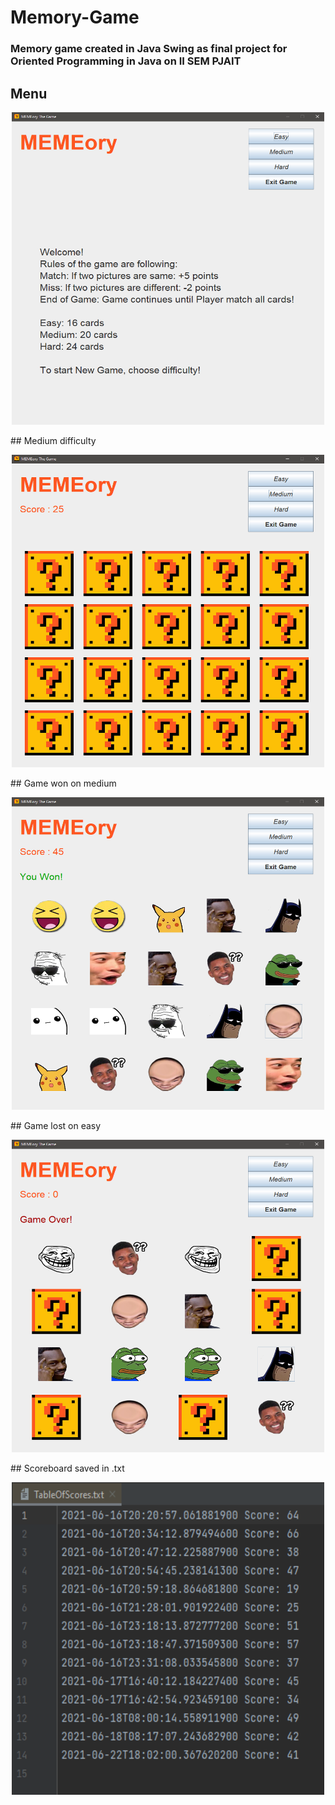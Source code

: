 # Memory-Game
### Memory game created in Java Swing as final project for Oriented Programming in Java on II SEM PJAIT

## Menu
<p align="center">
<img src="./pics/memory1.PNG" width="500" height="500"/>
</p>
## Medium difficulty
<p align="center">
<img src="./pics/memory2.PNG" width="500" height="500"/>
</p>
## Game won on medium
<p align="center">
<img src="./pics/memory3.PNG" width="500" height="500"/>
</p>
## Game lost on easy
<p align="center">
<img src="./pics/memory5.PNG" width="500" height="500"/>
</p>
## Scoreboard saved in .txt
<p align="center">
<img src="./pics/memory4.PNG" width="500" height="500"/>
</p>

